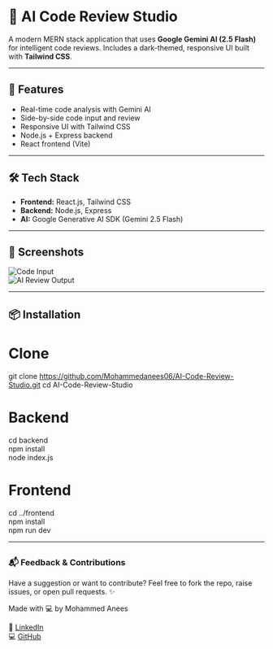 # 🧠 AI Code Review Studio

A modern MERN stack application that uses **Google Gemini AI (2.5 Flash)** for intelligent code reviews. Includes a dark-themed, responsive UI built with **Tailwind CSS**.

---

## 🚀 Features

- Real-time code analysis with Gemini AI  
- Side-by-side code input and review  
- Responsive UI with Tailwind CSS  
- Node.js + Express backend  
- React frontend (Vite)

---

## 🛠 Tech Stack

- **Frontend:** React.js, Tailwind CSS  
- **Backend:** Node.js, Express  
- **AI:** Google Generative AI SDK (Gemini 2.5 Flash)

---

## 📸 Screenshots

![Code Input](https://github.com/user-attachments/assets/89eaa5b1-873e-497a-8fa5-a1d3b1b15b5b)  
![AI Review Output](https://github.com/user-attachments/assets/b31fdde5-f952-494c-82d4-991aabde471d)

---

## 📦 Installation


# Clone
git clone https://github.com/Mohammedanees06/AI-Code-Review-Studio.git
cd AI-Code-Review-Studio

# Backend<br>
cd backend<br>
npm install<br>
node index.js<br>

# Frontend <br>
cd ../frontend<br>
npm install<br>
npm run dev<br>

---
## 



### 📬 Feedback & Contributions

Have a suggestion or want to contribute? Feel free to fork the repo, raise issues, or open pull requests. ✨



 Made with 💻 by Mohammed Anees  

🔗 [LinkedIn](https://linkedin.com/in/mohammedaneesdev)  
💻 [GitHub](https://github.com/Mohammedanees06)
